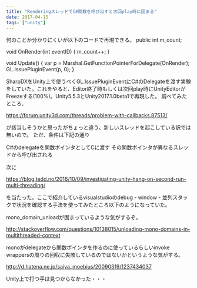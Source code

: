 ```yaml
---
title: "RenderingスレッドでC#関数を呼び出すと次回play時に固まる"
date: 2017-04-15
tags: ["unity"]
---
```


何のことか分かりにくいが以下のコードで再現できる。
public int m_count;

void OnRender(int eventID)
{
    m_count++;
}

void Update()
{
    var p = Marshal.GetFunctionPointerForDelegate(OnRender);
    GL.IssuePluginEvent(p, 0);
}


SharpDXをUnity上で使うべくGL.IssuePluginEventにC#のDelegateを渡す実験をしていた。これをやると、Editor終了時もしくは次回play時にUnityEditorがFreezeする(100%)。Unity5.5.3とUnity2017.1.0beta1で再現した。
調べてみたところ、

https://forum.unity3d.com/threads/problem-with-callbacks.87513/

が該当しそうかと思ったがちょっと違う。新しいスレッドを起こしている訳では無いので。 ただ、条件は下記の通り

C#のdelegateを関数ポインタとしてCに渡す
その関数ポインタが異なるスレッドから呼び出される

次に

https://blog.tedd.no/2016/10/09/investigating-unity-hang-on-second-run-multi-threading/

を当たった。ここで紹介しているvisualstudioのdebug - window - 並列スタックで状況を確認する手法を使ってみたところ以下のようになっていた。


mono_domain_unloadが固まっているような気がするぞ。

http://stackoverflow.com/questions/10138015/unloading-mono-domains-in-multithreaded-context

monoがdelegateから関数ポインタを作るのに使っているらしいinvoke wrappersの周りの回収に失敗しているのではないかというような気がする。

http://d.hatena.ne.jp/saiya_moebius/20090319/1237434037

Unity上で打つ手は見つからなかった・・・
